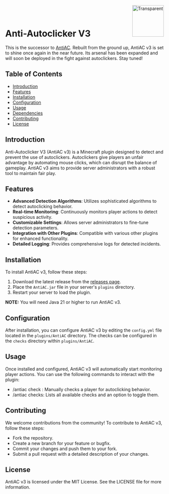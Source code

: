 <img src="https://github.com/user-attachments/assets/f8e04de5-28fa-4015-91b4-c7e888982666" alt="Transparent" width="100" height="100" align="right" />
<br><br>

# Anti-Autoclicker V3

This is the successor to [AntiAC](https://github.com/GodCipher/Anti-AutoClicker). Rebuilt from the ground up, AntiAC v3 is set to shine once again in the near future. Its arsenal has been expanded and will soon be deployed in the fight against autoclickers. Stay tuned!

## Table of Contents

- [Introduction](#introduction)
- [Features](#features)
- [Installation](#installation)
- [Configuration](#configuration)
- [Usage](#usage)
- [Dependencies](#dependencies)
- [Contributing](#contributing)
- [License](#license)

## Introduction

Anti-Autoclicker V3 (AntiAC v3) is a Minecraft plugin designed to detect and prevent the use of autoclickers. Autoclickers give players an unfair advantage by automating mouse clicks, which can disrupt the balance of gameplay. AntiAC v3 aims to provide server administrators with a robust tool to maintain fair play.

## Features

- **Advanced Detection Algorithms**: Utilizes sophisticated algorithms to detect autoclicking behavior.
- **Real-time Monitoring**: Continuously monitors player actions to detect suspicious activity.
- **Customizable Settings**: Allows server administrators to fine-tune detection parameters.
- **Integration with Other Plugins**: Compatible with various other plugins for enhanced functionality.
- **Detailed Logging**: Provides comprehensive logs for detected incidents.

## Installation

To install AntiAC v3, follow these steps:

1. Download the latest release from the [releases page](https://github.com/GodCipher/Anti-AutoClicker/releases).
2. Place the `AntiAC.jar` file in your server's `plugins` directory.
3. Restart your server to load the plugin.

**NOTE:** You will need Java 21 or higher to run AntiAC v3.

## Configuration

After installation, you can configure AntiAC v3 by editing the `config.yml` file located in the `plugins/AntiAC` directory.
The checks can be configured in the `checks` directory within `plugins/AntiAC`.

## Usage
Once installed and configured, AntiAC v3 will automatically start monitoring player actions. You can use the following commands to interact with the plugin:

- /antiac check <player>: Manually checks a player for autoclicking behavior.
- /antiac checks: Lists all available checks and an option to toggle them.

## Contributing
We welcome contributions from the community! To contribute to AntiAC v3, follow these steps:  
- Fork the repository.
- Create a new branch for your feature or bugfix.
- Commit your changes and push them to your fork.
- Submit a pull request with a detailed description of your changes.

## License
AntiAC v3 is licensed under the MIT License. See the LICENSE file for more information.
